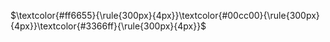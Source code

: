 $\textcolor{#ff6655}{\rule{300px}{4px}}\textcolor{#00cc00}{\rule{300px}{4px}}\textcolor{#3366ff}{\rule{300px}{4px}}$
